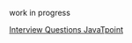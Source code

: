 work in progress

[Interview Questions JavaTpoint](https://www.javatpoint.com/networking-interview-questions)

